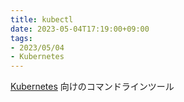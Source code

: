 ```yaml
---
title: kubectl
date: 2023-05-04T17:19:00+09:00
tags:
- 2023/05/04
- Kubernetes
---
```


[Kubernetes](note/Kubernetes.md) 向けのコマンドラインツール
